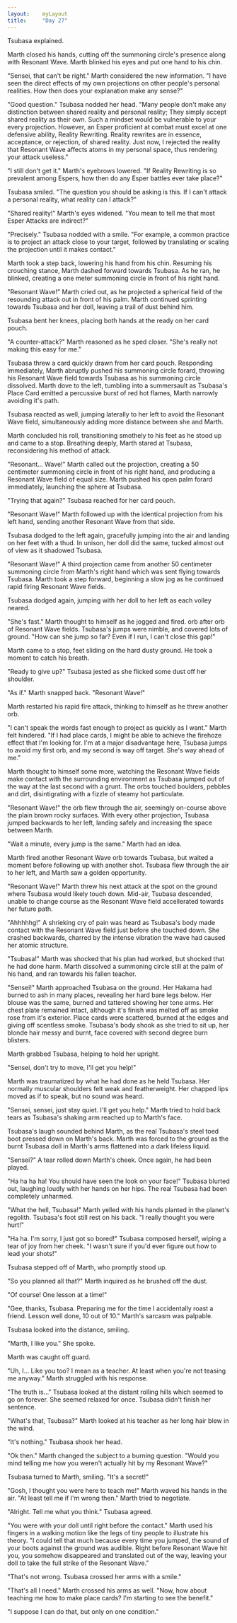 ```yaml
---
layout:    myLayout
title:	   "Day 27"
---
```


Tsubasa explained.

Marth closed his hands, cutting off the summoning circle's presence along with Resonant Wave. Marth blinked his eyes and put one hand to his chin.

"Sensei, that can't be right." Marth considered the new information. "I have seen the direct effects of my own projections on other people's personal realities. How then does your explanation make any sense?"

"Good question." Tsubasa nodded her head. "Many people don't make any distinction between shared reality and personal reality; They simply accept shared reality as their own. Such a mindset would be vulnerable to your every projection. However, an Esper proficient at combat must excel at one defensive ability, Reality Rewriting. Reality rewrites are in essence, acceptance, or rejection, of shared reality. Just now, I rejected the reality that Resonant Wave affects atoms in my personal space, thus rendering your attack useless."

"I still don't get it." Marth's eyebrows lowered. "If Reality Rewriting is so prevalent among Espers, how then do any Esper battles ever take place?"

Tsubasa smiled. "The question you should be asking is this. If I can't attack a personal reality, what reality can I attack?"

"Shared reality!" Marth's eyes widened. "You mean to tell me that most Esper Attacks are indirect?"

"Precisely." Tsubasa nodded with a smile. "For example, a common practice is to project an attack close to your target, followed by translating or scaling the projection until it makes contact."

Marth took a step back, lowering his hand from his chin. Resuming his crouching stance, Marth dashed forward towards Tsubasa. As he ran, he blinked, creating a one meter summoning circle in front of his right hand.

"Resonant Wave!" Marth cried out, as he projected a spherical field of the resounding attack out in front of his palm. Marth continued sprinting towards Tsubasa and her doll, leaving a trail of dust behind him.

Tsubasa bent her knees, placing both hands at the ready on her card pouch.

"A counter-attack?" Marth reasoned as he sped closer. "She's really not making this easy for me."

Tsubasa threw a card quickly drawn from her card pouch. Responding immediately, Marth abruptly pushed his summoning circle forard, throwing his Resonant Wave field towards Tsubasa as his summoning circle dissolved. Marth dove to the left, tumbling into a summersault as Tsubasa's Place Card emitted a percussive burst of red hot flames, Marth narrowly avoiding it's path.

Tsubasa reacted as well, jumping laterally to her left to avoid the Resonant Wave field, simultaneously adding more distance between she and Marth.

Marth concluded his roll, transitioning smothely to his feet as he stood up and came to a stop. Breathing deeply, Marth stared at Tsubasa, reconsidering his method of attack.

"Resonant... Wave!" Marth called out the projection, creating a 50 centimeter summoning circle in front of his right hand, and producing a Resonant Wave field of equal size. Marth pushed his open palm forard immediately, launching the sphere at Tsubasa.

"Trying that again?" Tsubasa reached for her card pouch.

"Resonant Wave!" Marth followed up with the identical projection from his left hand, sending another Resonant Wave from that side.

Tsubasa dodged to the left again, gracefully jumping into the air and landing on her feet with a thud. In unison, her doll did the same, tucked almost out of view as it shadowed Tsubasa.

"Resonant Wave!" A third projection came from another 50 centimeter summoning circle from Marth's right hand which was sent flying towards Tsubasa. Marth took a step forward, beginning a slow jog as he continued rapid firing Resonant Wave fields.

Tsubasa dodged again, jumping with her doll to her left as each volley neared.

"She's fast." Marth thought to himself as he jogged and fired. orb after orb of Resonant Wave fields. Tsubasa's jumps were nimble, and covered lots of ground. "How can she jump so far? Even if I run, I can't close this gap!"

Marth came to a stop, feet sliding on the hard dusty ground. He took a moment to catch his breath.

"Ready to give up?" Tsubasa jested as she flicked some dust off her shoulder.

"As if." Marth snapped back. "Resonant Wave!"

Marth restarted his rapid fire attack, thinking to himself as he threw another orb.

"I can't speak the words fast enough to project as quickly as I want." Marth felt hindered. "If I had place cards, I might be able to achieve the firehoze effect that I'm looking for. I'm at a major disadvantage here, Tsubasa jumps to avoid my first orb, and my second is way off target. She's way ahead of me."

Marth thought to himself some more, watching the Resonant Wave fields make contact with the surrounding environment as Tsubasa jumped out of the way at the last second with a grunt. The orbs touched boulders, pebbles and dirt, disintigrating with a fizzle of steamy hot particulate.

"Resonant Wave!" the orb flew through the air, seemingly on-course above the plain brown rocky surfaces. With every other projection, Tsubasa jumped backwards to her left, landing safely and increasing the space between Marth.

"Wait a minute, every jump is the same." Marth had an idea.

Marth fired another Resonant Wave orb towards Tsubasa, but waited a moment before following up with another shot. Tsubasa flew through the air to her left, and Marth saw a golden opportunity.

"Resonant Wave!" Marth threw his next attack at the spot on the ground where Tsubasa would likely touch down. Mid-air, Tsubasa descended, unable to change course as the Resonant Wave field accellerated towards her future path.

"Ahhhhhg!" A shrieking cry of pain was heard as Tsubasa's body made contact with the Resonant Wave field just before she touched down. She crashed backwards, charred by the intense vibration the wave had caused her atomic structure.

"Tsubasa!" Marth was shocked that his plan had worked, but shocked that he had done harm. Marth dissolved a summoning circle still at the palm of his hand, and ran towards his fallen teacher.

"Sensei!" Marth approached Tsubasa on the ground. Her Hakama had burned to ash in many places, revealing her hard bare legs below. Her blouse was the same, burned and tattered showing her tone arms. Her chest plate remained intact, although it's finish was melted off as smoke rose from it's exterior. Place cards were scattered, burned at the edges and giving off scentless smoke. Tsubasa's body shook as she tried to sit up, her blonde hair messy and burnt, face covered with second degree burn blisters.

Marth grabbed Tsubasa, helping to hold her upright.

"Sensei, don't try to move, I'll get you help!"

Marth was traumatized by what he had done as he held Tsubasa. Her normally muscular shoulders felt weak and featherweight. Her chapped lips moved as if to speak, but no sound was heard.

"Sensei, sensei, just stay quiet. I'll get you help." Marth tried to hold back tears as Tsubasa's shaking arm reached up to Marth's face.

Tsubasa's laugh sounded behind Marth, as the real Tsubasa's steel toed boot pressed down on Marth's back. Marth was forced to the ground as the burnt Tsubasa doll in Marth's arms flattened into a dark lifeless liquid.

"Sensei?" A tear rolled down Marth's cheek. Once again, he had been played.

"Ha ha ha ha! You should have seen the look on your face!" Tsubasa blurted out, laughing loudly with her hands on her hips. The real Tsubasa had been completely unharmed.

"What the hell, Tsubasa!" Marth yelled with his hands planted in the planet's regolith. Tsubasa's foot still rest on his back. "I really thought you were hurt!"

"Ha ha. I'm sorry, I just got so bored!" Tsubasa composed herself, wiping a tear of joy from her cheek. "I wasn't sure if you'd ever figure out how to lead your shots!"

Tsubasa stepped off of Marth, who promptly stood up.

"So you planned all that?" Marth inquired as he brushed off the dust.

"Of course! One lesson at a time!"

"Gee, thanks, Tsubasa. Preparing me for the time I accidentally roast a friend. Lesson well done, 10 out of 10." Marth's sarcasm was palpable.

Tsubasa looked into the distance, smiling.

"Marth, I like you." She spoke.

Marth was caught off guard.

"Uh, I... Like you too? I mean as a teacher. At least when you're not teasing me anyway." Marth struggled with his response.

"The truth is..." Tsubasa looked at the distant rolling hills which seemed to go on forever. She seemed relaxed for once. Tsubasa didn't finish her sentence.

"What's that, Tsubasa?" Marth looked at his teacher as her long hair blew in the wind.

"It's nothing." Tsubasa shook her head.

"Ok then." Marth changed the subject to a burning question. "Would you mind telling me how you weren't actually hit by my Resonant Wave?"

Tsubasa turned to Marth, smiling. "It's a secret!"

"Gosh, I thought you were here to teach me!" Marth waved his hands in the air. "At least tell me if I'm wrong then." Marth tried to negotiate.

"Alright. Tell me what you think." Tsubasa agreed.

"You were with your doll until right before the contact." Marth used his fingers in a walking motion like the legs of tiny people to illustrate his theory. "I could tell that much because every time you jumped, the sound of your boots against the ground was audible. Right before Resonant Wave hit you, you somehow disappeared and translated out of the way, leaving your doll to take the full strike of the Resonant Wave."

"That's not wrong. Tsubasa crossed her arms with a smile."

"That's all I need." Marth crossed his arms as well. "Now, how about teaching me how to make place cards? I'm starting to see the benefit."

"I suppose I can do that, but only on one condition."
